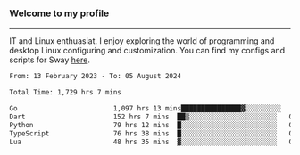 ### Welcome to my profile

---

IT and Linux enthuasiat. I enjoy exploring the world of programming and desktop Linux configuring and customization. You can find my configs and scripts for Sway [here](https://github.com/uroborosq/mess-of-linux-configurations).

<!-- <div display="block">
 	<img align="left" width="48%" alt="isocalendar" src=".github/metrics/isocalendar_metrics.svg" />
	<img align="center" width="48%" alt="contributions" src=".github/metrics/contributions_metrics.svg" />
	<img align="center" alt="languages" src=".github/metrics/languages_metrics.svg" />
</div> -->

<!-- ![](https://komarev.com/ghpvc/?username=uroborosq&color=success&style=flat-square) -->
<!-- [](https://img.shields.io/github/last-commit/uroborosq/uroborosq?label=Profile%20updated&style=flat-square) -->

<!--START_SECTION:waka-->

```txt
From: 13 February 2023 - To: 05 August 2024

Total Time: 1,729 hrs 7 mins

Go                        1,097 hrs 13 mins███████████████▓░░░░░░░░░   62.80 %
Dart                      152 hrs 7 mins  ██▒░░░░░░░░░░░░░░░░░░░░░░   08.71 %
Python                    79 hrs 12 mins  █░░░░░░░░░░░░░░░░░░░░░░░░   04.53 %
TypeScript                76 hrs 38 mins  █░░░░░░░░░░░░░░░░░░░░░░░░   04.39 %
Lua                       48 hrs 35 mins  ▓░░░░░░░░░░░░░░░░░░░░░░░░   02.78 %
```

<!--END_SECTION:waka-->
